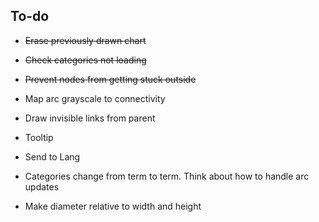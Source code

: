 ## To-do

* ~~Erase previously drawn chart~~
* ~~Check categories not loading~~
* ~~Prevent nodes from getting stuck outside~~
* Map arc grayscale to connectivity
* Draw invisible links from parent
* Tooltip
* Send to Lang


* Categories change from term to term. Think about how to handle arc updates
* Make diameter relative to width and height